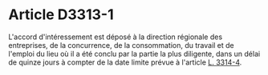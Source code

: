 # Article D3313-1

L'accord d'intéressement est déposé à la direction régionale des entreprises, de la concurrence, de la consommation, du travail et de l'emploi du lieu où il a été conclu par la partie la plus diligente, dans un délai de quinze jours à compter de la date limite prévue à l'article [L. 3314-4][1].

 [1]: /affichCodeArticle.do?cidTexte=LEGITEXT000006072050&idArticle=LEGIARTI000006902974&dateTexte=&categorieLien=cid